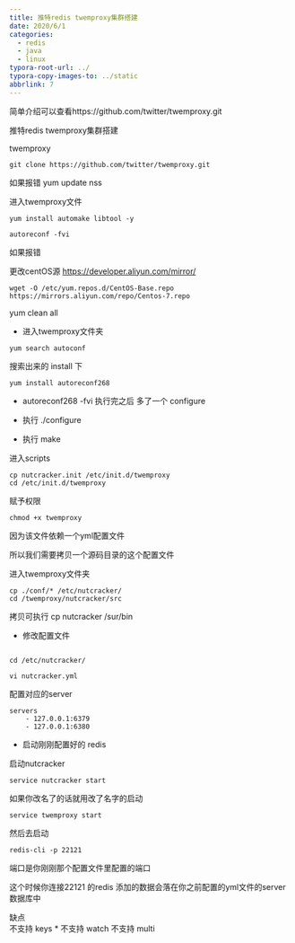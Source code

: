 ```yaml
---
title: 推特redis twemproxy集群搭建 
date: 2020/6/1
categories:
  - redis
  - java
  - linux
typora-root-url: ../
typora-copy-images-to: ../static
abbrlink: 7
---
```






简单介绍可以查看https://github.com/twitter/twemproxy.git

推特redis twemproxy集群搭建 

twemproxy

```shell
git clone https://github.com/twitter/twemproxy.git
```


如果报错 yum update nss


进入twemproxy文件


```shell
yum install automake libtool -y
```



```shell
autoreconf -fvi
```



如果报错

更改centOS源
https://developer.aliyun.com/mirror/

```shell
wget -O /etc/yum.repos.d/CentOS-Base.repo https://mirrors.aliyun.com/repo/Centos-7.repo
```





yum clean all 


- 进入twemproxy文件夹

```shell
yum search autoconf
```



搜索出来的 install 下



```shell
yum install autoreconf268
```




- autoreconf268 -fvi 
执行完之后 多了一个 configure



- 执行 ./configure

- 执行 make

进入scripts


```shell
cp nutcracker.init /etc/init.d/twemproxy
cd /etc/init.d/twemproxy
```



赋予权限

```shell
chmod +x twemproxy 
```



因为该文件依赖一个yml配置文件

所以我们需要拷贝一个源码目录的这个配置文件

进入twemproxy文件夹

```shell
cp ./conf/* /etc/nutcracker/
cd /twemproxy/nutcracker/src
```

拷贝可执行 cp nutcracker /sur/bin

- 修改配置文件


```shell

cd /etc/nutcracker/

vi nutcracker.yml 
```


配置对应的server

```
servers
	- 127.0.0.1:6379
	- 127.0.0.1:6380
```





- 启动刚刚配置好的 redis


启动nutcracker 


```shell
service nutcracker start 
```
如果你改名了的话就用改了名字的启动

```shell
service twemproxy start 
```

然后去启动

```shell
redis-cli -p 22121
```
端口是你刚刚那个配置文件里配置的端口


这个时候你连接22121 的redis 添加的数据会落在你之前配置的yml文件的server数据库中

缺点  
不支持 keys *
不支持 watch
不支持 multi